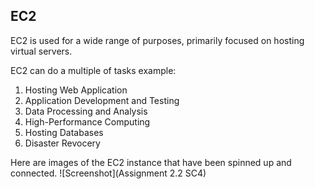 ## EC2
EC2 is used for a wide range of purposes, primarily focused on hosting virtual servers.

EC2 can do a multiple of tasks example:
1. Hosting Web Application
2. Application Development and Testing
3. Data Processing and Analysis
4. High-Performance Computing
5. Hosting Databases
6. Disaster Revocery

Here are images of the EC2 instance that have been spinned up and connected.
![Screenshot](Assignment 2.2 SC4)